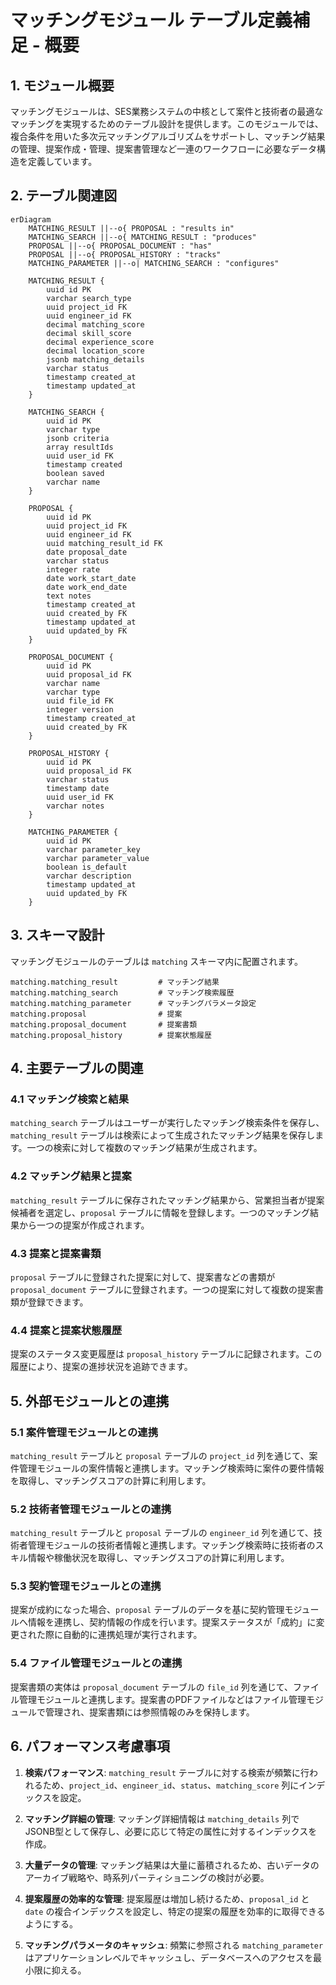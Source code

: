 # マッチングモジュール テーブル定義補足 - 概要

## 1. モジュール概要

マッチングモジュールは、SES業務システムの中核として案件と技術者の最適なマッチングを実現するためのテーブル設計を提供します。このモジュールでは、複合条件を用いた多次元マッチングアルゴリズムをサポートし、マッチング結果の管理、提案作成・管理、提案書管理など一連のワークフローに必要なデータ構造を定義しています。

## 2. テーブル関連図

```mermaid
erDiagram
    MATCHING_RESULT ||--o{ PROPOSAL : "results in"
    MATCHING_SEARCH ||--o{ MATCHING_RESULT : "produces"
    PROPOSAL ||--o{ PROPOSAL_DOCUMENT : "has"
    PROPOSAL ||--o{ PROPOSAL_HISTORY : "tracks"
    MATCHING_PARAMETER ||--o| MATCHING_SEARCH : "configures"

    MATCHING_RESULT {
        uuid id PK
        varchar search_type
        uuid project_id FK
        uuid engineer_id FK
        decimal matching_score
        decimal skill_score
        decimal experience_score
        decimal location_score
        jsonb matching_details
        varchar status
        timestamp created_at
        timestamp updated_at
    }
    
    MATCHING_SEARCH {
        uuid id PK
        varchar type
        jsonb criteria
        array resultIds
        uuid user_id FK
        timestamp created
        boolean saved
        varchar name
    }
    
    PROPOSAL {
        uuid id PK
        uuid project_id FK
        uuid engineer_id FK
        uuid matching_result_id FK
        date proposal_date
        varchar status
        integer rate
        date work_start_date
        date work_end_date
        text notes
        timestamp created_at
        uuid created_by FK
        timestamp updated_at
        uuid updated_by FK
    }
    
    PROPOSAL_DOCUMENT {
        uuid id PK
        uuid proposal_id FK
        varchar name
        varchar type
        uuid file_id FK
        integer version
        timestamp created_at
        uuid created_by FK
    }
    
    PROPOSAL_HISTORY {
        uuid id PK
        uuid proposal_id FK
        varchar status
        timestamp date
        uuid user_id FK
        varchar notes
    }
    
    MATCHING_PARAMETER {
        uuid id PK
        varchar parameter_key
        varchar parameter_value
        boolean is_default
        varchar description
        timestamp updated_at
        uuid updated_by FK
    }
```

## 3. スキーマ設計

マッチングモジュールのテーブルは `matching` スキーマ内に配置されます。

```
matching.matching_result         # マッチング結果
matching.matching_search         # マッチング検索履歴
matching.matching_parameter      # マッチングパラメータ設定
matching.proposal                # 提案
matching.proposal_document       # 提案書類
matching.proposal_history        # 提案状態履歴
```

## 4. 主要テーブルの関連

### 4.1 マッチング検索と結果

`matching_search` テーブルはユーザーが実行したマッチング検索条件を保存し、`matching_result` テーブルは検索によって生成されたマッチング結果を保存します。一つの検索に対して複数のマッチング結果が生成されます。

### 4.2 マッチング結果と提案

`matching_result` テーブルに保存されたマッチング結果から、営業担当者が提案候補者を選定し、`proposal` テーブルに情報を登録します。一つのマッチング結果から一つの提案が作成されます。

### 4.3 提案と提案書類

`proposal` テーブルに登録された提案に対して、提案書などの書類が `proposal_document` テーブルに登録されます。一つの提案に対して複数の提案書類が登録できます。

### 4.4 提案と提案状態履歴

提案のステータス変更履歴は `proposal_history` テーブルに記録されます。この履歴により、提案の進捗状況を追跡できます。

## 5. 外部モジュールとの連携

### 5.1 案件管理モジュールとの連携

`matching_result` テーブルと `proposal` テーブルの `project_id` 列を通じて、案件管理モジュールの案件情報と連携します。マッチング検索時に案件の要件情報を取得し、マッチングスコアの計算に利用します。

### 5.2 技術者管理モジュールとの連携

`matching_result` テーブルと `proposal` テーブルの `engineer_id` 列を通じて、技術者管理モジュールの技術者情報と連携します。マッチング検索時に技術者のスキル情報や稼働状況を取得し、マッチングスコアの計算に利用します。

### 5.3 契約管理モジュールとの連携

提案が成約になった場合、`proposal` テーブルのデータを基に契約管理モジュールへ情報を連携し、契約情報の作成を行います。提案ステータスが「成約」に変更された際に自動的に連携処理が実行されます。

### 5.4 ファイル管理モジュールとの連携

提案書類の実体は `proposal_document` テーブルの `file_id` 列を通じて、ファイル管理モジュールと連携します。提案書のPDFファイルなどはファイル管理モジュールで管理され、提案書類には参照情報のみを保持します。

## 6. パフォーマンス考慮事項

1. **検索パフォーマンス**: `matching_result` テーブルに対する検索が頻繁に行われるため、`project_id`、`engineer_id`、`status`、`matching_score` 列にインデックスを設定。

2. **マッチング詳細の管理**: マッチング詳細情報は `matching_details` 列でJSONB型として保存し、必要に応じて特定の属性に対するインデックスを作成。

3. **大量データの管理**: マッチング結果は大量に蓄積されるため、古いデータのアーカイブ戦略や、時系列パーティショニングの検討が必要。

4. **提案履歴の効率的な管理**: 提案履歴は増加し続けるため、`proposal_id` と `date` の複合インデックスを設定し、特定の提案の履歴を効率的に取得できるようにする。

5. **マッチングパラメータのキャッシュ**: 頻繁に参照される `matching_parameter` はアプリケーションレベルでキャッシュし、データベースへのアクセスを最小限に抑える。